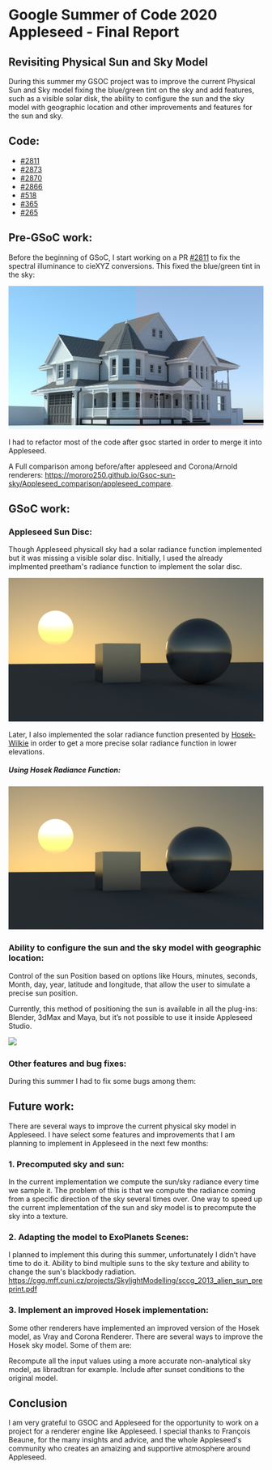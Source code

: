 # Google Summer of Code 2020 Appleseed - Final Report
 
## Revisiting Physical Sun and Sky Model

During this summer my GSOC project was to improve the current Physical Sun and Sky model fixing the blue/green tint on the sky and add features, such as a visible solar disk, the ability to configure the sun and the sky model with geographic location and other improvements and features for the sun and sky.

## Code:

* [#2811](https://github.com/appleseedhq/appleseed/pull/2811) 
* [#2873](https://github.com/appleseedhq/appleseed/pull/2873)
* [#2870](https://github.com/appleseedhq/appleseed/pull/2870)
* [#2866](https://github.com/appleseedhq/appleseed/pull/2866)
* [#518](https://github.com/appleseedhq/blenderseed/pull/518)
* [#365](https://github.com/appleseedhq/appleseed-max/pull/365)
* [#265](https://github.com/appleseedhq/appleseed-maya/pull/235)

## Pre-GSoC work:

Before the beginning of GSoC, I start working on a PR [#2811](https://github.com/appleseedhq/appleseed/pull/2811) to fix the spectral illuminance to cieXYZ conversions. This fixed the blue/green tint in the sky:

![](final_report_assets/compare_sky.png)

I had to refactor most of the code after gsoc started in order to merge it into Appleseed.

A Full comparison among before/after appleseed and Corona/Arnold renderers:
https://mororo250.github.io/Gsoc-sun-sky/Appleseed_comparison/appleseed_compare.

## GSoC work:


### Appleseed Sun Disc:

Though Appleseed physicall sky had a solar radiance function implemented but it was missing a visible solar disc. Initially, I used the already implmented preetham's radiance function to implement the solar disc.

![](final_report_assets/Preetham_Sun.jpg)

Later, I also implemented the solar radiance function presented by [Hosek-Wilkie](https://cgg.mff.cuni.cz/projects/SkylightModelling/) in order to get a more precise solar radiance function in lower elevations.

##### Using Hosek Radiance Function:

![](final_report_assets/Preetham_Sun.jpg)

### Ability to configure the sun and the sky model with geographic location:

Control of the sun Position based on options like Hours, minutes, seconds, Month, day, year, latitude and longitude, that allow the user to simulate a precise sun position.
 
Currently, this method of positioning the sun is available in all the plug-ins: Blender, 3dMax and Maya, but it’s not possible to use it inside Appleseed Studio.

![](final_report_assets/ezgif.com-gif-maker.gif)

### Other features and bug fixes:

During this summer I had to fix some bugs among them:

## Future work:

There are several ways to improve the current physical sky model in Appleseed. I have select some features and improvements that I am planning to implement in Appleseed in the next few months:

### 1. Precomputed sky and sun:

In the current implementation we compute the sun/sky radiance every time we sample it. The problem of this is that we compute the radiance coming from a  specific direction of the sky several times over. One way to speed up the current implementation of the sun and sky model is to precompute the sky into a texture.

### 2. Adapting the model to ExoPlanets Scenes:

I planned to implement this during this summer, unfortunately I didn’t have time to do it. Ability to bind multiple suns to the sky texture and ability to change the sun's blackbody radiation. https://cgg.mff.cuni.cz/projects/SkylightModelling/sccg_2013_alien_sun_preprint.pdf

### 3. Implement an improved Hosek implementation:

Some other renderers have implemented an improved version of the Hosek model, as Vray and Corona Renderer. There are several ways to improve the Hosek sky model. Some of them are:

Recompute all the input values using a more accurate non-analytical sky model, as libradtran for example.
Include after sunset conditions to the original model.

## Conclusion

I am very grateful to GSOC and Appleseed for the opportunity to work on a project for a renderer engine like Appleseed. I special thanks to François Beaune, for the many insights and advice, and the whole Appleseed's community who creates an amaizing and supportive atmosphere around Appleseed. 
